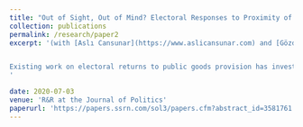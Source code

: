 ```yaml
---
title: "Out of Sight, Out of Mind? Electoral Responses to Proximity of Healthcare"
collection: publications
permalink: /research/paper2
excerpt: '(with [Aslı Cansunar](https://www.aslicansunar.com) and [Gözde Çörekçioğlu](https://www.gozdecorekcioglu.com)), *R&R at the Journal of Politics*


Existing work on electoral returns to public goods provision has investigated changes in government expenditure aggregated at levels that do not have any bearing on geographical access. In this paper, we focus on the political economy of the catchment areas of public services. Rather than investigating the binary relationship between public goods provision and electoral returns within formally drawn borders, we ask whether decreases in walking time to a public service attract votes for the incumbent. Leveraging the Family Medicine Reform in Turkey, which gave rise to an exogenous variation in voter proximity to the free health clinics in Istanbul, we find that communities whose walking distance to the closest clinic decreased voted significantly more for the AKP, the incumbent, between 2011 and 2015. We also show that poorer and healthcare dependent communities were more responsive to improvements in spatial accessibility to the local clinics.
'

date: 2020-07-03
venue: 'R&R at the Journal of Politics'
paperurl: 'https://papers.ssrn.com/sol3/papers.cfm?abstract_id=3581761'
---
```


